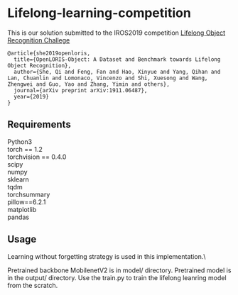 # Lifelong-learning-competition
This is our solution submitted to the IROS2019 competition [Lifelong Object Recognition Challege](https://lifelong-robotic-vision.github.io/competition/Object-Recognition.html)
```
@article{she2019openloris,
  title={OpenLORIS-Object: A Dataset and Benchmark towards Lifelong Object Recognition},
  author={She, Qi and Feng, Fan and Hao, Xinyue and Yang, Qihan and Lan, Chuanlin and Lomonaco, Vincenzo and Shi, Xuesong and Wang, Zhengwei and Guo, Yao and Zhang, Yimin and others},
  journal={arXiv preprint arXiv:1911.06487},
  year={2019}
}
```
## Requirements
Python3 \
torch == 1.2 \
torchvision == 0.4.0 \
scipy \
numpy \
sklearn \
tqdm \
torchsummary \
pillow==6.2.1 \
matplotlib \
pandas
## Usage
Learning without forgetting strategy is used in this implementation.\

Pretrained backbone MobilenetV2 is in model/ directory. Pretrained model is in the output/ directory. Use the train.py to train the lifelong leanring model from the scratch.
